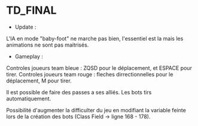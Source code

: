 # TD_FINAL

- Update :

 L'IA en mode "baby-foot" ne marche pas bien, l'essentiel est la mais les animations ne sont pas maitrisés.

- Gameplay : 

Controles joueurs team bleue : ZQSD pour le déplacement, et ESPACE pour tirer.
Controles joueurs team rouge : fleches dirrectionnelles pour le déplacement, M pour tirer.

Il est possible de faire des passes a ses alliés.
Les bots tirs automatiquement.

Possibilité d'augmenter la difficulter du jeu en modifiant la variable feinte lors de la création des bots (Class Field -> ligne 168 - 178).

